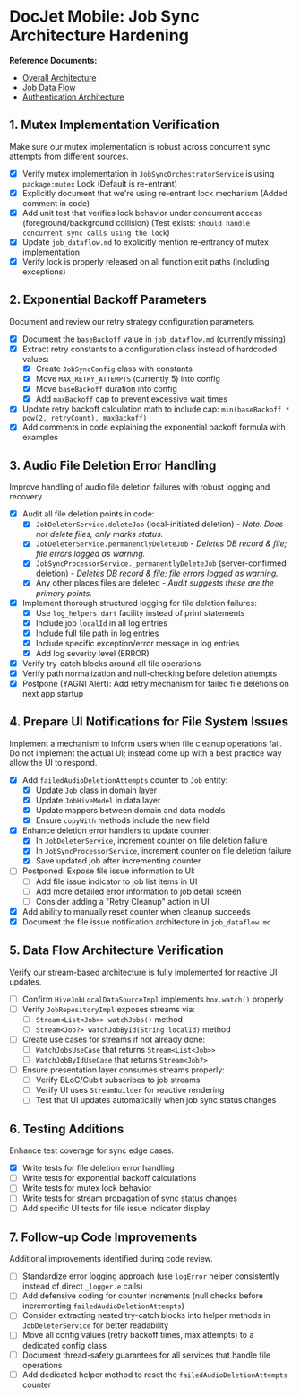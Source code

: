 # DocJet Mobile: Job Sync Architecture Hardening

**Reference Documents:**
- [Overall Architecture](docs/current/architecture.md)
- [Job Data Flow](docs/current/job_dataflow.md)
- [Authentication Architecture](docs/current/auth_architecture.md)

## 1. Mutex Implementation Verification
Make sure our mutex implementation is robust across concurrent sync attempts from different sources.

- [X] Verify mutex implementation in `JobSyncOrchestratorService` is using `package:mutex` Lock (Default is re-entrant)
- [X] Explicitly document that we're using re-entrant lock mechanism (Added comment in code)
- [X] Add unit test that verifies lock behavior under concurrent access (foreground/background collision) (Test exists: `should handle concurrent sync calls using the lock`)
- [X] Update `job_dataflow.md` to explicitly mention re-entrancy of mutex implementation
- [X] Verify lock is properly released on all function exit paths (including exceptions)

## 2. Exponential Backoff Parameters
Document and review our retry strategy configuration parameters.

- [X] Document the `baseBackoff` value in `job_dataflow.md` (currently missing)
- [X] Extract retry constants to a configuration class instead of hardcoded values:
  - [X] Create `JobSyncConfig` class with constants
  - [X] Move `MAX_RETRY_ATTEMPTS` (currently 5) into config
  - [X] Move `baseBackoff` duration into config
  - [X] Add `maxBackoff` cap to prevent excessive wait times
- [X] Update retry backoff calculation math to include cap: `min(baseBackoff * pow(2, retryCount), maxBackoff)`
- [X] Add comments in code explaining the exponential backoff formula with examples

## 3. Audio File Deletion Error Handling
Improve handling of audio file deletion failures with robust logging and recovery.

- [X] Audit all file deletion points in code:
  - [X] `JobDeleterService.deleteJob` (local-initiated deletion) - *Note: Does not delete files, only marks status.*
  - [X] `JobDeleterService.permanentlyDeleteJob` - *Deletes DB record & file; file errors logged as warning.*
  - [X] `JobSyncProcessorService._permanentlyDeleteJob` (server-confirmed deletion) - *Deletes DB record & file; file errors logged as warning.*
  - [X] Any other places files are deleted - *Audit suggests these are the primary points.*
- [X] Implement thorough structured logging for file deletion failures:
  - [X] Use `log_helpers.dart` facility instead of print statements
  - [X] Include job `localId` in all log entries
  - [X] Include full file path in log entries
  - [X] Include specific exception/error message in log entries
  - [X] Add log severity level (ERROR)
- [X] Verify try-catch blocks around all file operations
- [X] Verify path normalization and null-checking before deletion attempts
- [X] Postpone (YAGNI Alert): Add retry mechanism for failed file deletions on next app startup

## 4. Prepare UI Notifications for File System Issues
Implement a mechanism to inform users when file cleanup operations fail. Do not implement the actual UI; instead come up with a best practice way allow the UI to respond.

- [X] Add `failedAudioDeletionAttempts` counter to `Job` entity:
  - [X] Update `Job` class in domain layer
  - [X] Update `JobHiveModel` in data layer
  - [X] Update mappers between domain and data models
  - [X] Ensure `copyWith` methods include the new field
- [X] Enhance deletion error handlers to update counter:
  - [X] In `JobDeleterService`, increment counter on file deletion failure
  - [X] In `JobSyncProcessorService`, increment counter on file deletion failure
  - [X] Save updated job after incrementing counter
- [ ] Postponed: Expose file issue information to UI:
  - [ ] Add file issue indicator to job list items in UI
  - [ ] Add more detailed error information to job detail screen
  - [ ] Consider adding a "Retry Cleanup" action in UI
- [X] Add ability to manually reset counter when cleanup succeeds
- [X] Document the file issue notification architecture in `job_dataflow.md`

## 5. Data Flow Architecture Verification
Verify our stream-based architecture is fully implemented for reactive UI updates.

- [ ] Confirm `HiveJobLocalDataSourceImpl` implements `box.watch()` properly
- [ ] Verify `JobRepositoryImpl` exposes streams via:
  - [ ] `Stream<List<Job>> watchJobs()` method
  - [ ] `Stream<Job?> watchJobById(String localId)` method
- [ ] Create use cases for streams if not already done:
  - [ ] `WatchJobsUseCase` that returns `Stream<List<Job>>`
  - [ ] `WatchJobByIdUseCase` that returns `Stream<Job?>`
- [ ] Ensure presentation layer consumes streams properly:
  - [ ] Verify BLoC/Cubit subscribes to job streams
  - [ ] Verify UI uses `StreamBuilder` for reactive rendering
  - [ ] Test that UI updates automatically when job sync status changes

## 6. Testing Additions
Enhance test coverage for sync edge cases.

- [X] Write tests for file deletion error handling
- [ ] Write tests for exponential backoff calculations
- [ ] Write tests for mutex lock behavior
- [ ] Write tests for stream propagation of sync status changes
- [ ] Add specific UI tests for file issue indicator display 

## 7. Follow-up Code Improvements
Additional improvements identified during code review.

- [ ] Standardize error logging approach (use `logError` helper consistently instead of direct `_logger.e` calls)
- [ ] Add defensive coding for counter increments (null checks before incrementing `failedAudioDeletionAttempts`)
- [ ] Consider extracting nested try-catch blocks into helper methods in `JobDeleterService` for better readability
- [ ] Move all config values (retry backoff times, max attempts) to a dedicated config class
- [ ] Document thread-safety guarantees for all services that handle file operations
- [ ] Add dedicated helper method to reset the `failedAudioDeletionAttempts` counter 